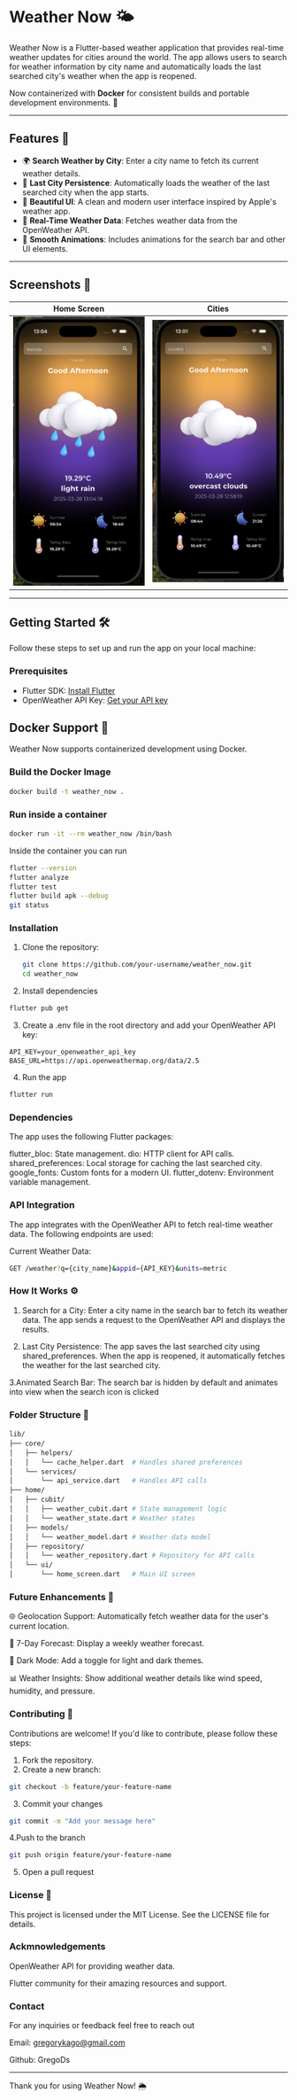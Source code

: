 # Weather Now 🌤️

Weather Now is a Flutter-based weather application that provides real-time weather updates for cities around the world. The app allows users to search for weather information by city name and automatically loads the last searched city's weather when the app is reopened.

Now containerized with **Docker** for consistent builds and portable development environments. 🐳


---

## Features 🚀

- 🌍 **Search Weather by City**: Enter a city name to fetch its current weather details.
- 📍 **Last City Persistence**: Automatically loads the weather of the last searched city when the app starts.
- 🎨 **Beautiful UI**: A clean and modern user interface inspired by Apple's weather app.
- 📡 **Real-Time Weather Data**: Fetches weather data from the OpenWeather API.
- 🔄 **Smooth Animations**: Includes animations for the search bar and other UI elements.

---

## Screenshots 📸

| Home Screen | Cities |
|-------------|------------|
| ![Home Screen](assets/screenshots/Nairobi.png) | ![Search Bar](assets/screenshots/london_img.png) | ![Search Bar](assets/screenshots/kiambu.png)

---

## Getting Started 🛠️

Follow these steps to set up and run the app on your local machine:

### Prerequisites

- Flutter SDK: [Install Flutter](https://docs.flutter.dev/get-started/install)
- OpenWeather API Key: [Get your API key](https://openweathermap.org/api)


## Docker Support 🐳

Weather Now supports containerized development using Docker.

### Build the Docker Image

```bash
docker build -t weather_now .
```

### Run inside a container

```bash 
docker run -it --rm weather_now /bin/bash
```
Inside the container you can run
```bash
flutter --version
flutter analyze
flutter test
flutter build apk --debug
git status
```

### Installation

1. Clone the repository:
   ```bash
   git clone https://github.com/your-username/weather_now.git
   cd weather_now
   ```

2. Install dependencies 
```bash
flutter pub get
```

3. Create a .env file in the root directory and add your OpenWeather API key:

```
API_KEY=your_openweather_api_key
BASE_URL=https://api.openweathermap.org/data/2.5
```

4. Run the app 

```bash
flutter run
```

### Dependencies
The app uses the following Flutter packages:

flutter_bloc: State management.
dio: HTTP client for API calls.
shared_preferences: Local storage for caching the last searched city.
google_fonts: Custom fonts for a modern UI.
flutter_dotenv: Environment variable management.

### API Integration

The app integrates with the OpenWeather API to fetch real-time weather data. The following endpoints are used:

Current Weather Data:
```bash
GET /weather?q={city_name}&appid={API_KEY}&units=metric
```

### How It Works ⚙️

1. Search for a City:
Enter a city name in the search bar to fetch its weather data.
The app sends a request to the OpenWeather API and displays the results.

2. Last City Persistence:
The app saves the last searched city using shared_preferences.
When the app is reopened, it automatically fetches the weather for the last searched city.

3.Animated Search Bar:
The search bar is hidden by default and animates into view when the search icon is clicked

### Folder Structure 📂
 ```bash
 lib/
├── core/
│   ├── helpers/
│   │   └── cache_helper.dart  # Handles shared preferences
│   └── services/
│       └── api_service.dart   # Handles API calls
├── home/
│   ├── cubit/
│   │   ├── weather_cubit.dart # State management logic
│   │   └── weather_state.dart # Weather states
│   ├── models/
│   │   └── weather_model.dart # Weather data model
│   ├── repository/
│   │   └── weather_repository.dart # Repository for API calls
│   └── ui/
│       └── home_screen.dart   # Main UI screen
```

### Future Enhancements 🌟

 🌐 Geolocation Support: Automatically fetch weather data for the user's current location.

📅 7-Day Forecast: Display a weekly weather forecast.

🌙 Dark Mode: Add a toggle for light and dark themes.

📊 Weather Insights: Show additional weather details like wind speed, humidity, and pressure.

### Contributing 🤝
Contributions are welcome! If you'd like to contribute, please follow these steps:

1. Fork the repository.
2. Create a new branch:

```bash
git checkout -b feature/your-feature-name
```

3. Commit your changes 
```bash
git commit -m "Add your message here"
```

4.Push to the branch
```bash
git push origin feature/your-feature-name
```
5. Open a pull request

### License 📄
This project is licensed under the MIT License. See the LICENSE file for details.

### Ackmnowledgements

OpenWeather API for providing weather data.

Flutter community for their amazing resources and support.


### Contact

For any inquiries or feedback feel free to reach out

Email: gregorykago@gmail.com

Github: GregoDs

---
Thank you for using Weather Now! 🌦️




